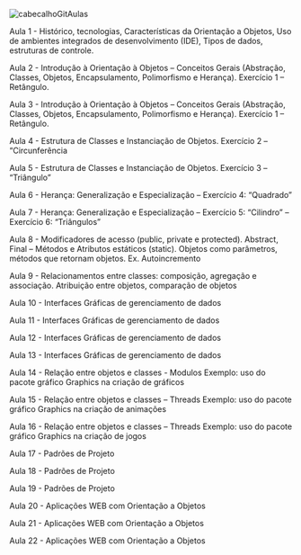 ![cabecalhoGitAulas](https://github.com/brunamota/POO/assets/66503956/bf6b8291-366c-428f-b777-2c0cb005e8f9)

Aula 1 - Histórico, tecnologias, Características da Orientação a Objetos, Uso de ambientes integrados de desenvolvimento (IDE), Tipos de dados, estruturas de controle.

Aula 2 - Introdução à Orientação à Objetos – Conceitos Gerais (Abstração, Classes, Objetos, Encapsulamento, Polimorfismo e Herança). Exercício 1 – Retângulo.

Aula 3 - Introdução à Orientação à Objetos – Conceitos Gerais (Abstração, Classes, Objetos, Encapsulamento, Polimorfismo e Herança). Exercício 1 – Retângulo.

Aula 4 - Estrutura de Classes e Instanciação de Objetos. Exercício 2 – “Circunferência

Aula 5 - Estrutura de Classes e Instanciação de Objetos. Exercício 3 – “Triângulo”

Aula 6 - Herança: Generalização e Especialização – Exercício 4: “Quadrado”

Aula 7 - Herança: Generalização e Especialização – Exercício 5: “Cilindro” – Exercício 6: “Triângulos”

Aula 8 - Modificadores de acesso (public, private e protected). Abstract, Final – Métodos e Atributos estáticos (static). Objetos como parâmetros, métodos que retornam objetos. Ex. Autoincremento

Aula 9 - Relacionamentos entre classes: composição, agregação e associação. Atribuição entre objetos, comparação de objetos

Aula 10 - Interfaces Gráficas de gerenciamento de dados

Aula 11 - Interfaces Gráficas de gerenciamento de dados

Aula 12 - Interfaces Gráficas de gerenciamento de dados

Aula 13 - Interfaces Gráficas de gerenciamento de dados

Aula 14 - Relação entre objetos e classes - Modulos Exemplo: uso do pacote gráfico Graphics na criação de gráficos

Aula 15 - Relação entre objetos e classes – Threads Exemplo: uso do pacote gráfico Graphics na criação de animações

Aula 16 - Relação entre objetos e classes – Threads Exemplo: uso do pacote gráfico Graphics na criação de jogos

Aula 17 - Padrões de Projeto

Aula 18 - Padrões de Projeto

Aula 19 - Padrões de Projeto

Aula 20 - Aplicações WEB com Orientação a Objetos

Aula 21 - Aplicações WEB com Orientação a Objetos

Aula 22 - Aplicações WEB com Orientação a Objetos
